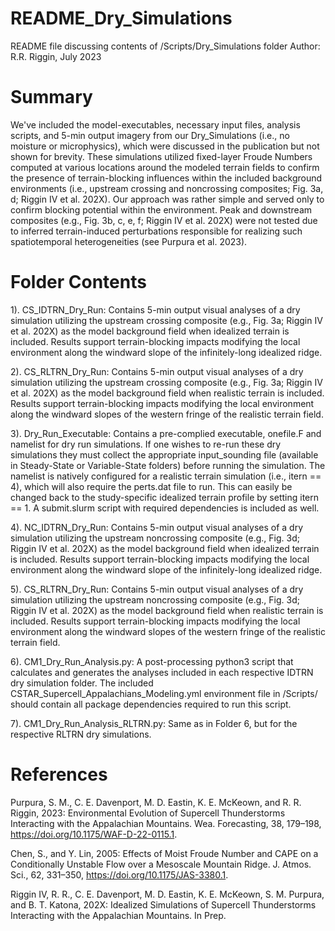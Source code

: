 # README_Dry_Simulations

README file discussing contents of /Scripts/Dry_Simulations folder
Author: R.R. Riggin, July 2023

# Summary 

We've included the model-executables, necessary input files, analysis scripts, and 5-min output imagery from our Dry_Simulations (i.e., no moisture or microphysics), which were discussed in the publication but not shown for brevity. These simulations utilized fixed-layer Froude Numbers computed at various locations around the modeled terrain fields to confirm the presence of terrain-blocking influences within the included background environments (i.e., upstream crossing and noncrossing composites; Fig. 3a, d; Riggin IV et al. 202X). Our approach was rather simple and served only to confirm blocking potential within the environment. Peak and downstream composites (e.g., Fig. 3b, c, e, f; Riggin IV et al. 202X) were not tested due to inferred terrain-induced perturbations responsible for realizing such spatiotemporal heterogeneities (see Purpura et al. 2023).

# Folder Contents

1). CS_IDTRN_Dry_Run: 
Contains 5-min output visual analyses of a dry simulation utilizing the upstream crossing composite (e.g., Fig. 3a; Riggin IV et al. 202X) as the model background field when idealized terrain is included. Results support terrain-blocking impacts modifying the local environment along the windward slope of the infinitely-long idealized ridge.

2). CS_RLTRN_Dry_Run: 
Contains 5-min output visual analyses of a dry simulation utilizing the upstream crossing composite (e.g., Fig. 3a; Riggin IV et al. 202X) as the model background field when realistic terrain is included. Results support terrain-blocking impacts modifying the local environment along the windward slopes of the western fringe of the realistic terrain field.

3). Dry_Run_Executable: 
Contains a pre-complied executable, onefile.F and namelist for dry run simulations. If one wishes to re-run these dry simulations they must collect the appropriate input_sounding file (available in Steady-State or Variable-State folders) before running the simulation. The namelist is natively configured for a realistic terrain simulation (i.e., itern == 4), which will also require the perts.dat file to run. This can easily be changed back to the study-specific idealized terrain profile by setting itern == 1. A submit.slurm script with required dependencies is included as well.

4). NC_IDTRN_Dry_Run: 
Contains 5-min output visual analyses of a dry simulation utilizing the upstream noncrossing composite (e.g., Fig. 3d; Riggin IV et al. 202X) as the model background field when idealized terrain is included. Results support terrain-blocking impacts modifying the local environment along the windward slope of the infinitely-long idealized ridge.

5). CS_RLTRN_Dry_Run: 
Contains 5-min output visual analyses of a dry simulation utilizing the upstream noncrossing composite (e.g., Fig. 3d; Riggin IV et al. 202X) as the model background field when realistic terrain is included. Results support terrain-blocking impacts modifying the local environment along the windward slopes of the western fringe of the realistic terrain field.

6). CM1_Dry_Run_Analysis.py: 
A post-processing python3 script that calculates and generates the analyses included in each respective IDTRN dry simulation folder. The included CSTAR_Supercell_Appalachians_Modeling.yml environment file in /Scripts/ should contain all package dependencies required to run this script.

7). CM1_Dry_Run_Analysis_RLTRN.py: 
Same as in Folder 6, but for the respective RLTRN dry simulations.

# References

Purpura, S. M., C. E. Davenport, M. D. Eastin, K. E. McKeown, and R. R. Riggin, 2023: Environmental Evolution of Supercell Thunderstorms Interacting with the Appalachian Mountains. Wea. Forecasting, 38, 179–198, https://doi.org/10.1175/WAF-D-22-0115.1.

Chen, S., and Y. Lin, 2005: Effects of Moist Froude Number and CAPE on a Conditionally Unstable Flow over a Mesoscale Mountain Ridge. J. Atmos. Sci., 62, 331–350, https://doi.org/10.1175/JAS-3380.1.

Riggin IV, R. R., C. E. Davenport, M. D. Eastin, K. E. McKeown, S. M. Purpura, and B. T. Katona, 202X: Idealized Simulations of Supercell Thunderstorms Interacting with the Appalachian Mountains. In Prep.

